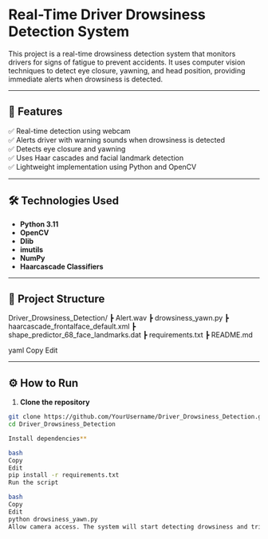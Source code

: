# Real-Time Driver Drowsiness Detection System

This project is a real-time drowsiness detection system that monitors drivers for signs of fatigue to prevent accidents. It uses computer vision techniques to detect eye closure, yawning, and head position, providing immediate alerts when drowsiness is detected.

---

## 🚀 **Features**

✅ Real-time detection using webcam  
✅ Alerts driver with warning sounds when drowsiness is detected  
✅ Detects eye closure and yawning  
✅ Uses Haar cascades and facial landmark detection  
✅ Lightweight implementation using Python and OpenCV

---

## 🛠 **Technologies Used**

- **Python 3.11**  
- **OpenCV**  
- **Dlib**  
- **imutils**  
- **NumPy**
- **Haarcascade Classifiers**

---

## 📁 **Project Structure**

Driver_Drowsiness_Detection/
┣ Alert.wav
┣ drowsiness_yawn.py
┣ haarcascade_frontalface_default.xml
┣ shape_predictor_68_face_landmarks.dat
┣ requirements.txt
┣ README.md

yaml
Copy
Edit

---

## ⚙️ **How to Run**

1. **Clone the repository**

```bash
git clone https://github.com/YourUsername/Driver_Drowsiness_Detection.git
cd Driver_Drowsiness_Detection

Install dependencies**

bash
Copy
Edit
pip install -r requirements.txt
Run the script

bash
Copy
Edit
python drowsiness_yawn.py
Allow camera access. The system will start detecting drowsiness and trigger alerts when necessary.


